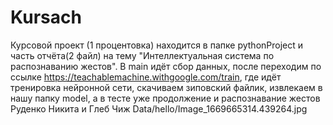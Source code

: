 # Kursach
Курсовой проект (1 процентовка) находится в папке pythonProject и часть отчёта(2 файл) на тему "Интеллектуальная система по распознаванию жестов".
В main идёт сбор данных, после переходим по ссылке https://teachablemachine.withgoogle.com/train, где идёт тренировка нейронной сети, скачиваем зиповский файлик, извлекаем в нашу папку model, а в тесте уже продолжение и распознавание жестов
Руденко Никита и Глеб Чиж
Data/hello/Image_1669665314.439264.jpg

